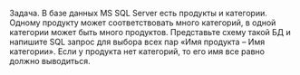 Задача.
В базе данных MS SQL Server есть продукты и категории. Одному продукту может соответствовать много категорий,
в одной категории может быть много продуктов.
Представьте схему такой БД и напишите SQL запрос для выбора всех пар «Имя продукта – Имя категории».
Если у продукта нет категорий, то его имя все равно должно выводиться.
